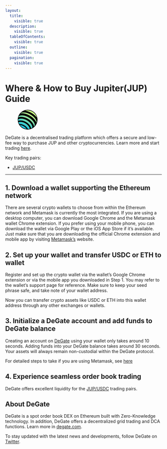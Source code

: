 ```yaml
---
layout:
  title:
    visible: true
  description:
    visible: true
  tableOfContents:
    visible: true
  outline:
    visible: true
  pagination:
    visible: true
---
```


# Where & How to Buy Jupiter(JUP) Guide

<figure><img src="../.gitbook/assets/jup_0x8687a10bca6f139b25eb31020fcabb57822147641716284872185.jpg" alt="JUP" width="64" style="border-radius: 50%;"><figcaption></figcaption></figure>

DeGate is a decentralised trading platform which offers a secure and low-fee way to purchase JUP and other cryptocurrencies. Learn more and start trading [here](https://app.degate.com/trade/USDC/0x8687a10bca6f139b25eb31020fcabb5782214764?utm_source=howtobuy).&#x20;

Key trading pairs:

* [JUP/USDC](https://app.degate.com/trade/USDC/0x8687a10bca6f139b25eb31020fcabb5782214764?utm_source=howtobuy)

***

## 1. Download a wallet supporting the Ethereum network

There are several crypto wallets to choose from within the Ethereum network and Metamask is currently the most integrated. If you are using a desktop computer, you can download Google Chrome and the Metamask wallet Chrome extension. If you prefer using your mobile phone, you can download the wallet via Google Play or the iOS App Store if it’s available. Just make sure that you are downloading the official Chrome extension and mobile app by visiting [Metamask’s](https://metamask.io/) website.

## 2. Set up your wallet and transfer USDC or ETH to wallet

Register and set up the crypto wallet via the wallet’s Google Chrome extension or via the mobile app you downloaded in Step 1. You may refer to the wallet’s support page for reference. Make sure to keep your seed phrase safe, and take note of your wallet address.&#x20;

Now you can transfer crypto assets like USDC or ETH into this wallet address through any other exchanges or wallets.

## 3. Initialize a DeGate account and add funds to DeGate balance

Creating an account on [DeGate](https://app.degate.com/?utm_source=JUP_howtobuy) using your wallet only takes around 10 seconds. Adding funds into your DeGate balance takes around 30 seconds. Your assets will always remain non-custodial within the DeGate protocol.

For detailed steps to take if you are using Metamask, see [here](https://docs.degate.com/v/product_en/main-features/wallet-connectivity/metamask)

## 4. Experience seamless order book trading

DeGate offers excellent liquidity for the [JUP/USDC](https://app.degate.com/trade/USDC/0x8687a10bca6f139b25eb31020fcabb5782214764?utm_source=howtobuy) trading pairs.&#x20;

## About DeGate

DeGate is a spot order book DEX on Ethereum built with Zero-Knowledge technology. In addition, DeGate offers a decentralized grid trading and DCA functions. Learn more in [degate.com](https://degate.com/?utm_source=JUP_howtobuy).

To stay updated with the latest news and developments, follow DeGate on [Twitter](https://twitter.com/degatedex).

